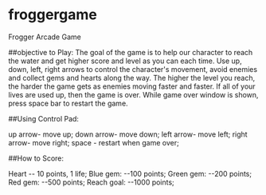 # froggergame
Frogger Arcade Game


##objective to Play: The goal of the game is to help our character to reach the water and get higher score and level as you can each time. Use up, down, left, right arrows to control the character's movement, avoid enemies and collect gems and hearts along the way. The higher the level you reach, the harder the game gets as enemies moving faster and faster. If all of your lives are used up, then the game is over. While game over window is shown, press space bar to restart the game.

##Using Control Pad:

up arrow- move up;
down arrow- move down;
left arrow- move left;
right arrow- move right;
space - restart when game over;

##How to Score:

Heart -- 10 points, 1 life;
Blue gem: --100 points;
Green gem: --200 points;
Red gem: --500 points;
Reach goal: --1000 points;
